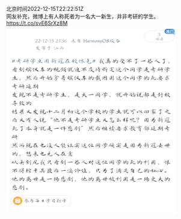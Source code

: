 北京时间2022-12-15T22:22:51Z<br>网友补充，微博上有人称死者为一名大一新生，并非考研的学生。 https://t.co/svE6SrXz8M<br><img src='/temp/image/2022/n-Month-12/1603395165854498817_0.jpg' width='450' height='500'><br><br>